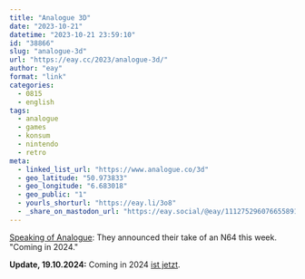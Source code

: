 ```yaml
---
title: "Analogue 3D"
date: "2023-10-21"
datetime: "2023-10-21 23:59:10"
id: "38866"
slug: "analogue-3d"
url: "https://eay.cc/2023/analogue-3d/"
author: "eay"
format: "link"
categories:
  - 0815
  - english
tags:
  - analogue
  - games
  - konsum
  - nintendo
  - retro
meta:
  - linked_list_url: "https://www.analogue.co/3d"
  - geo_latitude: "50.973833"
  - geo_longitude: "6.683018"
  - geo_public: "1"
  - yourls_shorturl: "https://eay.li/3o8"
  - _share_on_mastodon_url: "https://eay.social/@eay/111275296076655891"
---
```


[Speaking of Analogue](https://eay.cc/2023/status-2023-10-14-1339/): They announced their take of an N64 this week. "Coming in 2024."

**Update, 19.10.2024:** Coming in 2024 [ist jetzt](https://eay.cc/2024/analogue-3d-moderner-n64-nachbau-jetzt-verfuegbar/).
